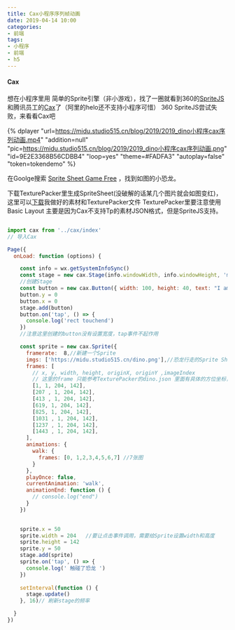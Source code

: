 ```yaml
---
title: Cax小程序序列帧动画
date: 2019-04-14 10:00
categories:
- 前端
tags:
- 小程序
- 前端
- h5
---
```


#### Cax

想在小程序里用 简单的Sprite引擎（非小游戏），找了一圈就看到360的[SpriteJS](https://spritejs.org/#/)和腾讯员工的[Cax](https://github.com/dntzhang/cax)了（阿里的helo还不支持小程序可惜）
360 SpriteJS尝试失败，来看看Cax吧

{% dplayer "url=https://midu.studio515.cn/blog/2019/2019_dino小程序cax序列动画.mp4" "addition=null" "pic=https://midu.studio515.cn/blog/2019/2019_dino小程序cax序列动画.png" "id=9E2E3368B56CDBB4" "loop=yes" "theme=#FADFA3" "autoplay=false" "token=tokendemo" %}

在Goolge搜索 [Sprite Sheet Game Free](https://www.gameart2d.com/free-dino-sprites.html) ，找到如图的小恐龙。

下载TexturePacker里生成SpriteSheet(没破解的话某几个图片就会如图变红)，
这里可以[下载](https://midu.studio515.cn/blog/2019/2019_dino小程序cax序列动画素材.zip)我做好的素材和TexturePacker文件
TexturePacker里要注意使用Basic Layout 主要是因为Cax不支持Tp的素材JSON格式，但是SpriteJS支持。

``` javascript

import cax from '../cax/index'
// 导入Cax

Page({
  onLoad: function (options) {

    const info = wx.getSystemInfoSync()
    const stage = new cax.Stage(info.windowWidth, info.windowHeight, 'myCanvas', this)
    //创建Stage
    const button = new cax.Button({ width: 100, height: 40, text: "I am button!" }) 
    button.y = 0
    button.x = 0
    stage.add(button)
    button.on('tap', () => {
      console.log('rect touchend')
    })
    //注意这里创建的button没有设置宽度，tap事件不起作用

    const sprite = new cax.Sprite({
      framerate:  8,//新建一个Sprite 
      imgs: ['https://midu.studio515.cn/dino.png'],//恐龙行走的Sprite Sheet
      frames: [
        // x, y, width, height, originX, originY ,imageIndex
        // 这里的frame 只能参考TexturePacker的dino.json 里面有具体的方位坐标，不支持TexturePacker格式确实麻烦
        [1, 1, 204, 142], 
        [207 , 1, 204, 142],
        [413 , 1, 204, 142],
        [619, 1, 204, 142],
        [825, 1, 204, 142],
        [1031 , 1, 204, 142],
        [1237 , 1, 204, 142],
        [1443 , 1, 204, 142],
      ],
      animations: {
        walk: {
          frames: [0, 1,2,3,4,5,6,7] //7张图
        }
      },
      playOnce: false,
      currentAnimation: 'walk',
      animationEnd: function () {
        // console.log("end")
      }
    })
  

    sprite.x = 50
    sprite.width = 204   //要让点击事件调用，需要给Sprite设置width和高度
    sprite.height = 142
    sprite.y = 50
    stage.add(sprite)
    sprite.on('tap', () => {
      console.log(' 触碰了恐龙 ') 
    })
    
    setInterval(function () {
      stage.update()    
    }, 16)// 刷新stage的频率

  }
})

```